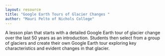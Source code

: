```yaml
---
layout: resource
title: "Google Earth Tours of Glacier Changes "
author: "Mauri Pelto of Nichols College"
---
```


A lesson plan that starts with a detailed Google Earth tour of glacier change over the last 50 years as an introduction. Students then select from a group of glaciers and create their own Google Earth tour exploring key characteristics and evident changes in that glacier.
